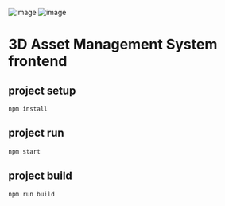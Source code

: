 ![image](https://github.com/Minhaz312/3d-asset-management-system-frontend/assets/70033605/afa1992b-db84-4495-867b-a2b64ba3ec9e)
![image](https://github.com/Minhaz312/3d-asset-management-system-frontend/assets/70033605/286cef7b-d7c2-4ba8-be25-42c544bae84a)



# 3D Asset Management System frontend

## project setup
```
npm install
```

## project run
```
npm start
```

## project build
```
npm run build
```
